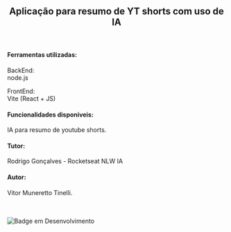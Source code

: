 <h2 align="center">
  Aplicação para resumo de YT shorts com uso de IA<br>
</h2>
  <br>

<h4>Ferramentas utilizadas:</h4>
BackEnd:<br> node.js <br>

FrontEnd: <br>Vite (React + JS) <br>

<h4>Funcionalidades disponiveis:</h4>
IA para resumo de youtube shorts.


<h4>Tutor: </h4>
Rodrigo Gonçalves - Rocketseat NLW IA<br>

<h4>Autor: </h4>
Vitor Muneretto Tinelli. <br><br><br>

![Badge em Desenvolvimento](http://img.shields.io/static/v1?label=STATUS&message=FINALIZADO/FINISHED&color=GREEN&style=for-the-badge)


